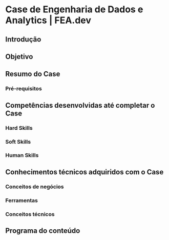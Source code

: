 # Case de Engenharia de Dados e Analytics | FEA.dev

## Introdução

## Objetivo

## Resumo do Case

### Pré-requisitos

## Competências desenvolvidas até completar o Case

### Hard Skills

### Soft Skills

### Human Skills

## Conhecimentos técnicos adquiridos com o Case

### Conceitos de negócios

### Ferramentas

### Conceitos técnicos

## Programa do conteúdo
